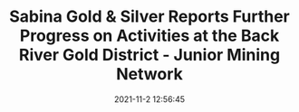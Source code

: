 ---
"title": "Sabina Gold & Silver Reports Further Progress on Activities at the Back River Gold District - Junior Mining Network"
"date": "2021-11-2 12:56:45"
"feed_name": "GOOGLENEWSMINING"
"feed_website": "https://news.google.com/search?q=mining%2Bincident&hl=en-US&gl=US&ceid=US:en"
"feed_rss": "https://news.google.com/rss/search?q=mining%2Bincident&hl=en-US&gl=US&ceid=US:en"
"link": "https://www.juniorminingnetwork.com/junior-miner-news/press-releases/1075-tsx/sbb/109598-sabina-gold-silver-reports-further-progress-on-activities-at-the-back-river-gold-district.html"
"source": "{'href': 'https://www.juniorminingnetwork.com', 'title': 'Junior Mining Network'}"
"file": "_posts/2021-1-1-a5bc89c93aed8889ee95c7c66fa95b2b3c1a6b02.md"
"accident": "0"
"drilling": "0"
"dead": "0"
"injured": "0"
"arrested": "0"
"place": "unknown place"
"where": "unknown site"
"causes": "unknown"
"place_uri": "unknown place"
---